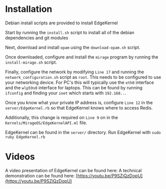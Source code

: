 # Installation

Debian install scripts are provided to install EdgeKernel

Start by running the `install.sh` script to install all of the debian dependencies and git modules

Next, download and install `opam` using the `download-opam.sh` script.

Once downloaded, configure and install the `mirage` program by running the `install-mirage.sh` script.

Finally, configure the network by modifying `Line 17` and running the `network_configuration.sh` script as `root`.
This needs to be configured to use your networking device. For PC's this will typically use the `eth0` interface and the `wlp59s0` interface for laptops. This can be found by running `ifconfig` and finding your `inet` which starts with `192.168..`.

Once you know what your private IP address is, configure `Line 12` in the `server/EdgeKernel.rb` so that EdgeKernel knows where to access Redis. 

Additionally, this change is required on `Line 9` on in the `Kernels/MirageOS/EdgeKernelAPI.ml` file.


EdgeKernel can be found in the `server/` directory.
Run EdgeKernel with `sudo ruby EdgeKernel.rb`

# Videos

A video presentation of EdgeKernel can be found here: 
A technical demonstration can be found here: [https://youtu.be/P9SZiQzDopU](https://youtu.be/P9SZiQzDopU)

